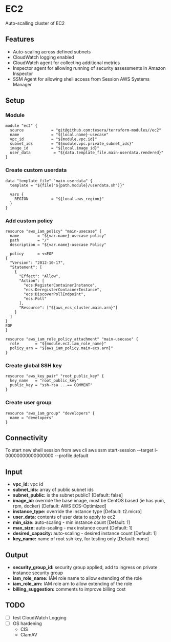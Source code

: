 # EC2
Auto-scalling cluster of EC2

## Features
- Auto-scaling across defined subnets
- CloudWatch logging enabled
- CloudWatch agent for collecting additional metrics
- Inspector agent for allowing running of security assessments in Amazon Inspector
- SSM Agent for allowing shell access from Session AWS Systems Manager

## Setup

### Module
```hcl-terraform
module "ec2" {
  source            = "git@github.com:tesera/terraform-modules//ec2"
  name              = "${local.name}-usecase"
  vpc_id            = "${module.vpc.id}"
  subnet_ids        = "${module.vpc.private_subnet_ids}"
  image_id          = "${local.image_id}"
  user_data          = "${data.template_file.main-userdata.rendered}"
}
```

### Create custom userdata
```hcl-terraform
data "template_file" "main-userdata" {
  template = "${file("${path.module}/userdata.sh")}"

  vars {
    REGION          = "${local.aws_region}"
  }
}
```

### Add custom policy
```hcl-terraform
resource "aws_iam_policy" "main-usecase" {
  name        = "${var.name}-usecase-policy"
  path        = "/"
  description = "${var.name}-usecase Policy"

  policy      = <<EOF
{
  "Version": "2012-10-17",
  "Statement": [
    {
      "Effect": "Allow",
      "Action": [
        "ecs:RegisterContainerInstance",
        "ecs:DeregisterContainerInstance",
        "ecs:DiscoverPollEndpoint",
        "ecs:Poll"
      ],
      "Resource": ["${aws_ecs_cluster.main.arn}"]
    }
  ]
}
EOF
}

resource "aws_iam_role_policy_attachment" "main-usecase" {
  role       = "${module.ec2.iam_role_name}"
  policy_arn = "${aws_iam_policy.main-ecs.arn}"
}
```

### Create global SSH key
```hcl-terraform
resource "aws_key_pair" "root_public_key" {
  key_name   = "root_public_key"
  public_key = "ssh-rsa ...== COMMENT"
}
```

### Create user group
```hcl-terraform
resource "aws_iam_group" "developers" {
  name = "developers"
}
```

## Connectivity
To start new shell session from aws cli
aws ssm start-session --target i-00000000000000000 --profile default

## Input
- **vpc_id:** vpc id
- **subnet_ids:** array of public subnet ids
- **subnet_public:** is the subnet public? [Default: false]
- **image_id:** override the base image, must be CentOS based (ie has yum, rpm, docker) [Default: AWS ECS-Optimized]
- **instance_type:** override the instance type [Default: t2.micro]
- **user_data:** contents of user data to apply to ec2
- **min_size:** auto-scaling - min instance count [Default: 1]
- **max_size:** auto-scaling - max instance count [Default: 1]
- **desired_capacity:** auto-scaling - desired instance count [Default: 1]
- **key_name:** name of root ssh key, for testing only [Default: none]

## Output
- **security_group_id:** security group applied, add to ingress on private instance security group
- **iam_role_name:** IAM role name to allow extending of the role
- **iam_role_arn:** IAM role arn to allow extending of the role
- **billing_suggestion:** comments to improve billing cost


## TODO
- [ ] test CloudWatch Logging
- [ ] OS hardening
  - CIS
  - ClamAV
